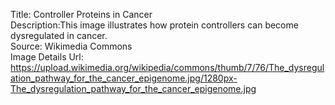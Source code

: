 Title: Controller Proteins in Cancer\
Description:This image illustrates how protein controllers can become dysregulated in cancer.\
Source: Wikimedia Commons\
Image Details Url: https://upload.wikimedia.org/wikipedia/commons/thumb/7/76/The_dysregulation_pathway_for_the_cancer_epigenome.jpg/1280px-The_dysregulation_pathway_for_the_cancer_epigenome.jpg